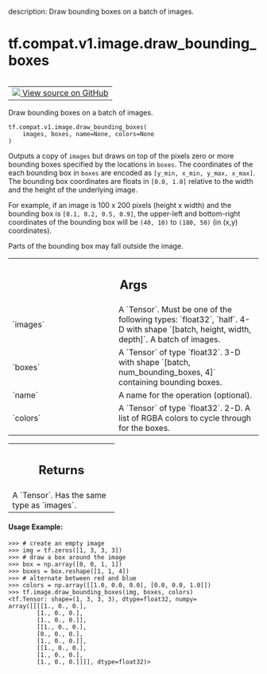 description: Draw bounding boxes on a batch of images.

<div itemscope itemtype="http://developers.google.com/ReferenceObject">
<meta itemprop="name" content="tf.compat.v1.image.draw_bounding_boxes" />
<meta itemprop="path" content="Stable" />
</div>

# tf.compat.v1.image.draw_bounding_boxes

<!-- Insert buttons and diff -->

<table class="tfo-notebook-buttons tfo-api nocontent" align="left">
<td>
  <a target="_blank" href="https://github.com/tensorflow/tensorflow/blob/r2.4/tensorflow/python/ops/image_ops_impl.py#L5479-L5529">
    <img src="https://www.tensorflow.org/images/GitHub-Mark-32px.png" />
    View source on GitHub
  </a>
</td>
</table>



Draw bounding boxes on a batch of images.

<pre class="devsite-click-to-copy prettyprint lang-py tfo-signature-link">
<code>tf.compat.v1.image.draw_bounding_boxes(
    images, boxes, name=None, colors=None
)
</code></pre>



<!-- Placeholder for "Used in" -->

Outputs a copy of `images` but draws on top of the pixels zero or more
bounding boxes specified by the locations in `boxes`. The coordinates of the
each bounding box in `boxes` are encoded as `[y_min, x_min, y_max, x_max]`.
The bounding box coordinates are floats in `[0.0, 1.0]` relative to the width
and the height of the underlying image.

For example, if an image is 100 x 200 pixels (height x width) and the bounding
box is `[0.1, 0.2, 0.5, 0.9]`, the upper-left and bottom-right coordinates of
the bounding box will be `(40, 10)` to `(180, 50)` (in (x,y) coordinates).

Parts of the bounding box may fall outside the image.

<!-- Tabular view -->
 <table class="responsive fixed orange">
<colgroup><col width="214px"><col></colgroup>
<tr><th colspan="2"><h2 class="add-link">Args</h2></th></tr>

<tr>
<td>
`images`
</td>
<td>
A `Tensor`. Must be one of the following types: `float32`, `half`.
4-D with shape `[batch, height, width, depth]`. A batch of images.
</td>
</tr><tr>
<td>
`boxes`
</td>
<td>
A `Tensor` of type `float32`. 3-D with shape `[batch,
num_bounding_boxes, 4]` containing bounding boxes.
</td>
</tr><tr>
<td>
`name`
</td>
<td>
A name for the operation (optional).
</td>
</tr><tr>
<td>
`colors`
</td>
<td>
A `Tensor` of type `float32`. 2-D. A list of RGBA colors to cycle
through for the boxes.
</td>
</tr>
</table>



<!-- Tabular view -->
 <table class="responsive fixed orange">
<colgroup><col width="214px"><col></colgroup>
<tr><th colspan="2"><h2 class="add-link">Returns</h2></th></tr>
<tr class="alt">
<td colspan="2">
A `Tensor`. Has the same type as `images`.
</td>
</tr>

</table>



#### Usage Example:



```
>>> # create an empty image
>>> img = tf.zeros([1, 3, 3, 3])
>>> # draw a box around the image
>>> box = np.array([0, 0, 1, 1])
>>> boxes = box.reshape([1, 1, 4])
>>> # alternate between red and blue
>>> colors = np.array([[1.0, 0.0, 0.0], [0.0, 0.0, 1.0]])
>>> tf.image.draw_bounding_boxes(img, boxes, colors)
<tf.Tensor: shape=(1, 3, 3, 3), dtype=float32, numpy=
array([[[[1., 0., 0.],
        [1., 0., 0.],
        [1., 0., 0.]],
        [[1., 0., 0.],
        [0., 0., 0.],
        [1., 0., 0.]],
        [[1., 0., 0.],
        [1., 0., 0.],
        [1., 0., 0.]]]], dtype=float32)>
```